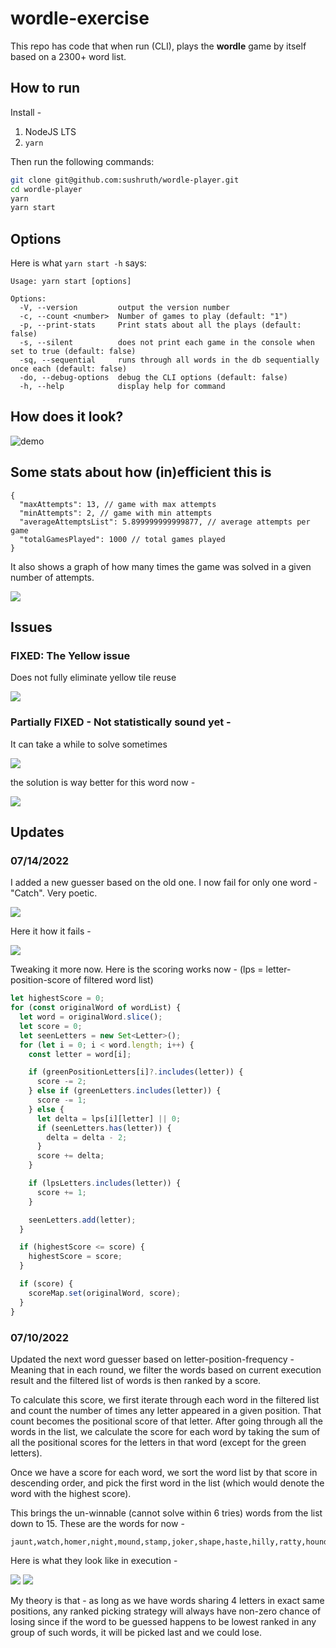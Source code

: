 # wordle-exercise

This repo has code that when run (CLI), plays the **wordle** game by itself based on a 2300+ word list.

## How to run

Install -

1. NodeJS LTS
2. `yarn`

Then run the following commands:

```sh
git clone git@github.com:sushruth/wordle-player.git
cd wordle-player
yarn
yarn start
```

## Options

Here is what `yarn start -h` says:

```
Usage: yarn start [options]

Options:
  -V, --version         output the version number
  -c, --count <number>  Number of games to play (default: "1")
  -p, --print-stats     Print stats about all the plays (default: false)
  -s, --silent          does not print each game in the console when set to true (default: false)
  -sq, --sequential     runs through all words in the db sequentially once each (default: false)
  -do, --debug-options  debug the CLI options (default: false)
  -h, --help            display help for command
```

## How does it look?

![demo](./docs/demo.png)

## Some stats about how (in)efficient this is

```jsonc
{
  "maxAttempts": 13, // game with max attempts
  "minAttempts": 2, // game with min attempts
  "averageAttemptsList": 5.899999999999877, // average attempts per game
  "totalGamesPlayed": 1000 // total games played
}
```

It also shows a graph of how many times the game was solved in a given number of attempts.

![](./docs/new_stats.png)

## Issues

### FIXED: The Yellow issue

Does not fully eliminate yellow tile reuse

![](./docs/problem_yellow.png)

### Partially FIXED - Not statistically sound yet -

It can take a while to solve sometimes

![](./docs/problem_long.png)

the solution is way better for this word now -

![](./docs/taffy.png)

## Updates

### 07/14/2022

I added a new guesser based on the old one. I now fail for only one word - "Catch". Very poetic.

![](./docs/latest-catch-fail.png)

Here it how it fails -

![](./docs/catch.png)

Tweaking it more now. Here is the scoring works now - (lps = letter-position-score of filtered word list)

```ts
let highestScore = 0;
for (const originalWord of wordList) {
  let word = originalWord.slice();
  let score = 0;
  let seenLetters = new Set<Letter>();
  for (let i = 0; i < word.length; i++) {
    const letter = word[i];

    if (greenPositionLetters[i]?.includes(letter)) {
      score -= 2;
    } else if (greenLetters.includes(letter)) {
      score -= 1;
    } else {
      let delta = lps[i][letter] || 0;
      if (seenLetters.has(letter)) {
        delta = delta - 2;
      }
      score += delta;
    }

    if (lpsLetters.includes(letter)) {
      score += 1;
    }

    seenLetters.add(letter);
  }

  if (highestScore <= score) {
    highestScore = score;
  }

  if (score) {
    scoreMap.set(originalWord, score);
  }
}
```

### 07/10/2022

Updated the next word guesser based on letter-position-frequency - Meaning that in each round, we filter the words based on current execution result and the filtered list of words is then ranked by a score.

To calculate this score, we first iterate through each word in the filtered list and count the number of times any letter appeared in a given position. That count becomes the positional score of that letter. After going through all the words in the list, we calculate the score for each word by taking the sum of all the positional scores for the letters in that word (except for the green letters).

Once we have a score for each word, we sort the word list by that score in descending order, and pick the first word in the list (which would denote the word with the highest score).

This brings the un-winnable (cannot solve within 6 tries) words from the list down to 15. These are the words for now -

```
jaunt,watch,homer,night,mound,stamp,joker,shape,haste,hilly,ratty,hound,match
```

Here is what they look like in execution -

![](./docs/fail1.png)
![](./docs/fail2.png)

My theory is that - as long as we have words sharing 4 letters in exact same positions, any ranked picking strategy will always have non-zero chance of losing since if the word to be guessed happens to be lowest ranked in any group of such words, it will be picked last and we could lose.
